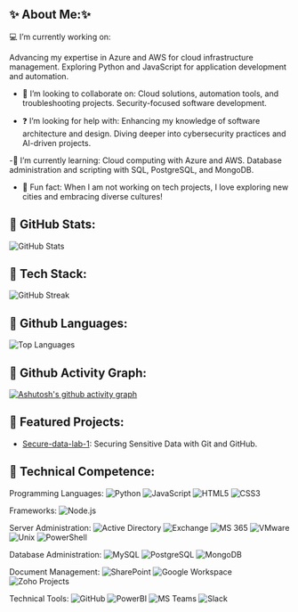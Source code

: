 ## ✨ About Me:✨
💻 I’m currently working on:

Advancing my expertise in Azure and AWS for cloud infrastructure management.
Exploring Python and JavaScript for application development and automation.

- 🤝 I’m looking to collaborate on:
Cloud solutions, automation tools, and troubleshooting projects.
Security-focused software development.

- ❓ I’m looking for help with:
Enhancing my knowledge of software architecture and design.
Diving deeper into cybersecurity practices and AI-driven projects.

-📖 I’m currently learning:
Cloud computing with Azure and AWS.
Database administration and scripting with SQL, PostgreSQL, and MongoDB.

- 🌟 Fun fact:
When I am not working on tech projects, I love exploring new cities and embracing diverse cultures!


## 🚀 GitHub Stats:
![GitHub Stats](https://github-readme-stats.vercel.app/api?username=danivelve&show_icons=true&bg_color=FFFFFF&title_color=007FFF&text_color=696969&icon_color=002366)

## 🚀 Tech Stack:
![GitHub Streak](https://streak-stats.demolab.com/?user=danivelve&theme=default&background=E6F7FF&stroke=002366&ring=002366&fire=002366&currStreakLabel=002366&sideNums=000000&dates=000000&currStreakNum=000000&sideLabels=000000)

## 🚀 Github Languages:
![Top Languages](https://github-readme-stats.vercel.app/api/top-langs/?username=danivelve&layout=compact&bg_color=FFFFFF&title_color=007FFF&text_color=000000&icon_color=002366)

## 🚀 Github Activity Graph:
[![Ashutosh's github activity graph](https://github-readme-activity-graph.vercel.app/graph?username=danivelve&bg_color=FFFFFF&color=696969&line=007FFF&point=002366&title_color=007FFF)](https://github.com/ashutosh00710/github-readme-activity-graph)

## 🌟 Featured Projects:
- [Secure-data-lab-1](https://github.com/danivelve/secure-data-lab-1): Securing Sensitive Data with Git and GitHub.

## 🚀 Technical Competence:
Programming Languages:	![Python](https://img.shields.io/badge/Python-3776AB?style=for-the-badge&logo=python&logoColor=white)
![JavaScript](https://img.shields.io/badge/JavaScript-F7DF1E?style=for-the-badge&logo=javascript&logoColor=black)
![HTML5](https://img.shields.io/badge/HTML5-E34F26?style=for-the-badge&logo=html5&logoColor=white)
![CSS3](https://img.shields.io/badge/CSS3-1572B6?style=for-the-badge&logo=css3&logoColor=white)

Frameworks:	![Node.js](https://img.shields.io/badge/Node.js-339933?style=for-the-badge&logo=node.js&logoColor=white)

Server Administration:	![Active Directory](https://img.shields.io/badge/Active_Directory-0078D4?style=for-the-badge&logo=microsoft&logoColor=white)
![Exchange](https://img.shields.io/badge/Exchange-0078D4?style=for-the-badge&logo=microsoft&logoColor=white)
![MS 365](https://img.shields.io/badge/Microsoft_365-0078D4?style=for-the-badge&logo=microsoft&logoColor=white)
![VMware](https://img.shields.io/badge/VMware-607078?style=for-the-badge&logo=vmware&logoColor=white)
![Unix](https://img.shields.io/badge/Unix-000000?style=for-the-badge&logo=unix&logoColor=white)
![PowerShell](https://img.shields.io/badge/PowerShell-2E64FE?style=for-the-badge&logo=powershell&logoColor=white)

Database Administration:	![MySQL](https://img.shields.io/badge/MySQL-4479A1?style=for-the-badge&logo=mysql&logoColor=white)
![PostgreSQL](https://img.shields.io/badge/PostgreSQL-336791?style=for-the-badge&logo=postgresql&logoColor=white)
![MongoDB](https://img.shields.io/badge/MongoDB-47A248?style=for-the-badge&logo=mongodb&logoColor=white)

Document Management:	![SharePoint](https://img.shields.io/badge/MS_SharePoint-0078D4?style=for-the-badge&logo=microsoft-sharepoint&logoColor=white)
![Google Workspace](https://img.shields.io/badge/Google_Workspace-4285F4?style=for-the-badge&logo=google&logoColor=white)
![Zoho Projects](https://img.shields.io/badge/Zoho_Projects-0078D4?style=for-the-badge&logo=zoho&logoColor=white)

Technical Tools:	![GitHub](https://img.shields.io/badge/GitHub-181717?style=for-the-badge&logo=github&logoColor=white)
![PowerBI](https://img.shields.io/badge/PowerBI-F2C811?style=for-the-badge&logo=powerbi&logoColor=black)
![MS Teams](https://img.shields.io/badge/MS_Teams-6264A7?style=for-the-badge&logo=microsoft-teams&logoColor=white)
![Slack](https://img.shields.io/badge/Slack-4A154B?style=for-the-badge&logo=slack&logoColor=white)
